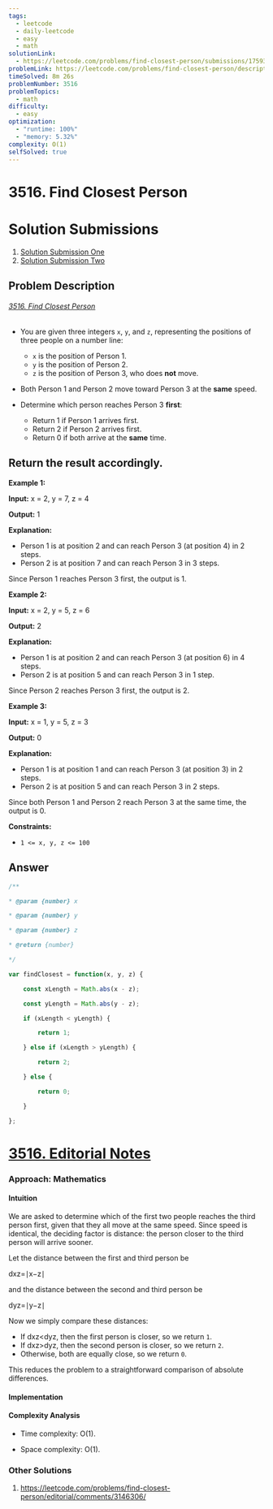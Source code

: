 ```yaml
---
tags:
  - leetcode
  - daily-leetcode
  - easy
  - math
solutionLink:
  - https://leetcode.com/problems/find-closest-person/submissions/1759334298
problemLink: https://leetcode.com/problems/find-closest-person/description/?envType=daily-question&envId=2025-09-04
timeSolved: 8m 26s
problemNumber: 3516
problemTopics:
  - math
difficulty:
  - easy
optimization:
  - "runtime: 100%"
  - "memory: 5.32%"
complexity: O(1)
selfSolved: true
---
```

# 3516. Find Closest Person

# Solution Submissions
1. [Solution Submission One](https://leetcode.com/problems/find-closest-person/submissions/1759312217)
2. [Solution Submission Two](https://leetcode.com/problems/find-closest-person/submissions/1759334298)
## Problem Description
###### [3516. Find Closest Person](https://leetcode.com/problems/find-closest-person/)
- You are given three integers `x`, `y`, and `z`, representing the positions of three people on a number line:
	- `x` is the position of Person 1.
	- `y` is the position of Person 2.
	- `z` is the position of Person 3, who does **not** move.
- Both Person 1 and Person 2 move toward Person 3 at the **same** speed.

- Determine which person reaches Person 3 **first**:
	- Return 1 if Person 1 arrives first.
	- Return 2 if Person 2 arrives first.
	- Return 0 if both arrive at the **same** time.

## Return the result accordingly.

**Example 1:**

**Input:** x = 2, y = 7, z = 4

**Output:** 1

**Explanation:**

- Person 1 is at position 2 and can reach Person 3 (at position 4) in 2 steps.
- Person 2 is at position 7 and can reach Person 3 in 3 steps.

Since Person 1 reaches Person 3 first, the output is 1.

**Example 2:**

**Input:** x = 2, y = 5, z = 6

**Output:** 2

**Explanation:**

- Person 1 is at position 2 and can reach Person 3 (at position 6) in 4 steps.
- Person 2 is at position 5 and can reach Person 3 in 1 step.

Since Person 2 reaches Person 3 first, the output is 2.

**Example 3:**

**Input:** x = 1, y = 5, z = 3

**Output:** 0

**Explanation:**

- Person 1 is at position 1 and can reach Person 3 (at position 3) in 2 steps.
- Person 2 is at position 5 and can reach Person 3 in 2 steps.

Since both Person 1 and Person 2 reach Person 3 at the same time, the output is 0.

**Constraints:**

- `1 <= x, y, z <= 100`



## Answer

```javascript
/**

* @param {number} x

* @param {number} y

* @param {number} z

* @return {number}

*/

var findClosest = function(x, y, z) {

	const xLength = Math.abs(x - z);

	const yLength = Math.abs(y - z);

	if (xLength < yLength) {

		return 1;

	} else if (xLength > yLength) {

		return 2;

	} else {

		return 0;

	}

};
```


# [3516. Editorial Notes](https://leetcode.com/problems/find-closest-person/editorial)
### Approach: Mathematics

#### Intuition

We are asked to determine which of the first two people reaches the third person first, given that they all move at the same speed. Since speed is identical, the deciding factor is distance: the person closer to the third person will arrive sooner.

Let the distance between the first and third person be

dxz​=∣x−z∣

and the distance between the second and third person be

dyz​=∣y−z∣

Now we simply compare these distances:

- If dxz​<dyz​, then the first person is closer, so we return `1`.
- If dxz​>dyz​, then the second person is closer, so we return `2`.
- Otherwise, both are equally close, so we return `0`.

This reduces the problem to a straightforward comparison of absolute differences.

#### Implementation

#### Complexity Analysis

- Time complexity: O(1).
    
- Space complexity: O(1).

### Other Solutions

1. https://leetcode.com/problems/find-closest-person/editorial/comments/3146306/